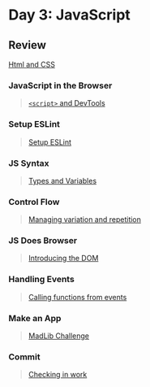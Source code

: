 Day 3: JavaScript
===

## Review

[Html and CSS](../2-tuesday)

### JavaScript in the Browser

> [`<script>` and DevTools](script.md)

### Setup ESLint

> [Setup ESLint](eslint.md)

### JS Syntax

> [Types and Variables](types-vars.md)

### Control Flow

> [Managing variation and repetition](control-flow.md)

### JS Does Browser

> [Introducing the DOM](dom.md)

### Handling Events

> [Calling functions from events](handling-events.md)

### Make an App

> [MadLib Challenge](madlib-challenge.md)

### Commit

> [Checking in work](../commit.md)
